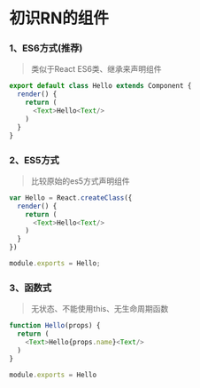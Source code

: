 # 初识RN的组件

### 1、ES6方式(推荐)
>类似于React ES6类、继承来声明组件

```javascript
export default class Hello extends Component {
  render() {
    return (
      <Text>Hello<Text/>
    )
  }
}
```

### 2、ES5方式
>比较原始的es5方式声明组件

```javascript
var Hello = React.createClass({
  render() {
    return (
      <Text>Hello<Text/>
    )
  }
})

module.exports = Hello;
```

### 3、函数式
>无状态、不能使用this、无生命周期函数

```javascript
function Hello(props) {
  return (
    <Text>Hello{props.name}<Text/>
  )
}

module.exports = Hello
```